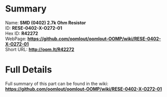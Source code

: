 
Summary
=================
  
Name: __SMD (0402) 2.7k Ohm Resistor__    
ID: __RESE-0402-X-O272-01__   
Hex ID: __R42272__   
WebPage: __https://github.com/oomlout/oomlout-OOMP/wiki/RESE-0402-X-O272-01__   
Short URL: __http://oom.lt/R42272__   

Full Details
==========================
Full summary of this part can be found in the wiki:   
__https://github.com/oomlout/oomlout-OOMP/wiki/RESE-0402-X-O272-01__    

